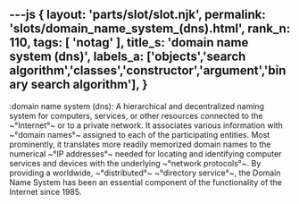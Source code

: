---js
{
  layout: 'parts/slot/slot.njk',
  permalink: 'slots/domain_name_system_(dns).html',
  rank_n: 110,
  tags: [ 'notag' ],
  title_s: 'domain name system (dns)',
  labels_a: ['objects','search algorithm','classes','constructor','argument','binary search algorithm'],
}
---
:domain name system (dns):
A hierarchical and decentralized naming system for computers, services, or other resources connected to the ~°Internet°~ or to a private network. It associates various information with ~°domain names°~ assigned to each of the participating entities. Most prominently, it translates more readily memorized domain names to the numerical ~°IP addresses°~ needed for locating and identifying computer services and devices with the underlying ~°network protocols°~. By providing a worldwide, ~°distributed°~ ~°directory service°~, the Domain Name System has been an essential component of the functionality of the Internet since 1985.
